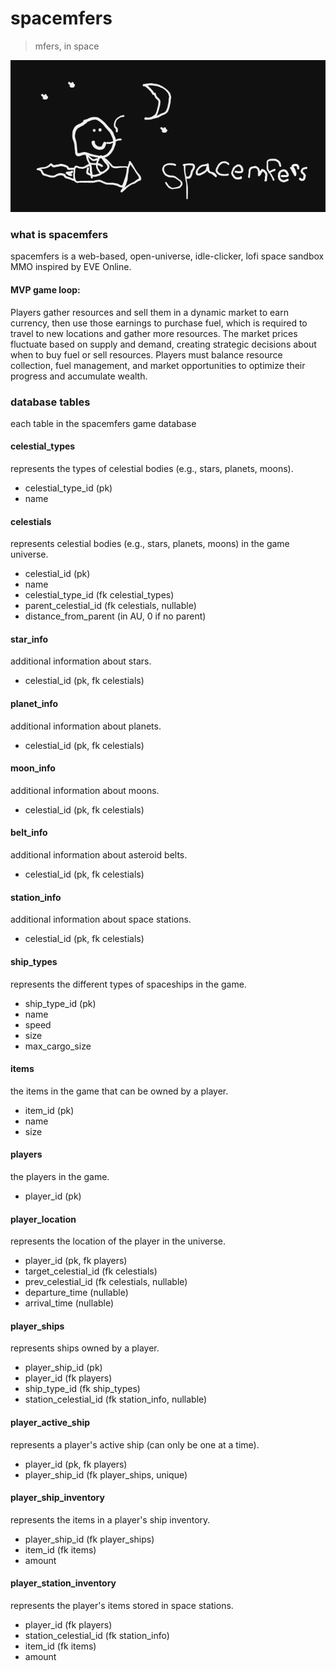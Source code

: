 # spacemfers

> mfers, in space

![spacemfers](assets/spacemfers.png)

### what is spacemfers

spacemfers is a web-based, open-universe, idle-clicker, lofi space sandbox MMO inspired by EVE Online.

#### MVP game loop:
Players gather resources and sell them in a dynamic market to earn currency, then use those earnings to purchase fuel, which is required to travel to new locations and gather more resources. The market prices fluctuate based on supply and demand, creating strategic decisions about when to buy fuel or sell resources. Players must balance resource collection, fuel management, and market opportunities to optimize their progress and accumulate wealth.

### database tables

each table in the spacemfers game database

#### celestial_types
represents the types of celestial bodies (e.g., stars, planets, moons).

- celestial_type_id (pk)
- name

#### celestials
represents celestial bodies (e.g., stars, planets, moons) in the game universe.

- celestial_id (pk)
- name
- celestial_type_id (fk celestial_types)
- parent_celestial_id (fk celestials, nullable)
- distance_from_parent (in AU, 0 if no parent)

#### star_info
additional information about stars.

- celestial_id (pk, fk celestials)

#### planet_info
additional information about planets.

- celestial_id (pk, fk celestials)

#### moon_info
additional information about moons.

- celestial_id (pk, fk celestials)

#### belt_info
additional information about asteroid belts.

- celestial_id (pk, fk celestials)

#### station_info
additional information about space stations.

- celestial_id (pk, fk celestials)

#### ship_types
represents the different types of spaceships in the game.

- ship_type_id (pk)
- name
- speed
- size
- max_cargo_size

#### items
the items in the game that can be owned by a player.

- item_id (pk)
- name
- size

#### players
the players in the game.

- player_id (pk)

#### player_location
represents the location of the player in the universe.

- player_id (pk, fk players)
- target_celestial_id (fk celestials)
- prev_celestial_id (fk celestials, nullable)
- departure_time (nullable)
- arrival_time (nullable)

#### player_ships
represents ships owned by a player.

- player_ship_id (pk)
- player_id (fk players)
- ship_type_id (fk ship_types)
- station_celestial_id (fk station_info, nullable)

#### player_active_ship
represents a player's active ship (can only be one at a time).

- player_id (pk, fk players)
- player_ship_id (fk player_ships, unique)

#### player_ship_inventory
represents the items in a player's ship inventory.

- player_ship_id (fk player_ships)
- item_id (fk items)
- amount

#### player_station_inventory
represents the player's items stored in space stations.

- player_id (fk players)
- station_celestial_id (fk station_info)
- item_id (fk items)
- amount
